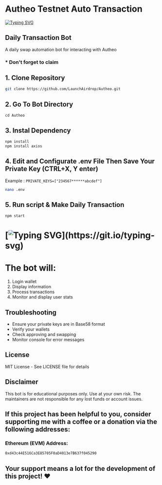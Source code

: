 # Autheo Testnet Auto Transaction 

[![Typing SVG](https://readme-typing-svg.demolab.com?font=Fira+Code&pause=1000&width=435&lines=Welcome+To+Launch+Airdrop)](https://git.io/typing-svg)
## Daily Transaction Bot
A daily swap automation bot for interacting with Autheo

### * Don't forget to claim

## 1. Clone Repository

```bash
git clone https://github.com/LaunchAirdrop/Autheo.git
```

## 2. Go To Bot Directory
```
cd Autheo
```

## 3. Instal Dependency

```bash
npm install
npm install axios
```

## 4. Edit and Configurate .env File Then Save Your Private Key (CTRL+X, Y enter)
Example : `PRIVATE_KEYS=["234567******abcdef"]`
```bash
nano .env
```

## 5. Run script & Make Daily Transaction

```bash
npm start
```
#

# [![Typing SVG](https://readme-typing-svg.demolab.com?font=Fira+Code&pause=1000&width=435&lines=🔥+Thank+You+for+Your+Support!)](https://git.io/typing-svg)

# The bot will:
1. Login wallet
2. Display information
3. Process transactions
4. Monitor and display user stats

## Troubleshooting

- Ensure your private keys are in Base58 format
- Verify your wallets
- Check approving and swapping
- Monitor console for error messages

## License

MIT License - See LICENSE file for details

## Disclaimer

This bot is for educational purposes only. Use at your own risk. The maintainers are not responsible for any lost funds or account issues.

## If this project has been helpful to you, consider supporting me with a coffee or a donation via the following addresses:

### Ethereum (EVM) Address:
```bash
0xd43c44E516Ca3E85705F0aD4013e7B637f045290
```

## Your support means a lot for the development of this project! ❤️

